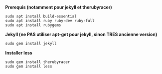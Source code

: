 **Prerequis (notamment pour jekyll et therubyracer)**
```
sudo apt install build-essential
sudo apt install ruby ruby-dev ruby-full
sudo apt install rubygems
```

**Jekyll (ne PAS utiliser apt-get pour jekyll, sinon TRES ancienne version)**
```
sudo gem install jekyll
```

**Installer less**
```
sudo gem install therubyracer
sudo gem install less
```
